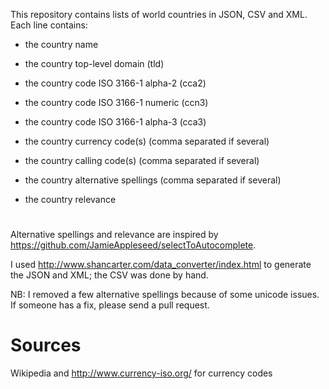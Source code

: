This repository contains lists of world countries in JSON, CSV and XML. Each line contains:

 - the country name

 - the country top-level domain (tld)

 - the country code ISO 3166-1 alpha-2 (cca2)

 - the country code ISO 3166-1 numeric (ccn3)

 - the country code ISO 3166-1 alpha-3 (cca3)
 
 - the country currency code(s) (comma separated if several)

 - the country calling code(s) (comma separated if several)

 - the country alternative spellings (comma separated if several)

 - the country relevance
 
# 
Alternative spellings and relevance are inspired by https://github.com/JamieAppleseed/selectToAutocomplete. 

I used http://www.shancarter.com/data_converter/index.html to generate the JSON and XML; the CSV was done by hand.

NB: I removed a few alternative spellings because of some unicode issues. If someone has a fix, please send a pull request.

# Sources
Wikipedia and http://www.currency-iso.org/ for currency codes